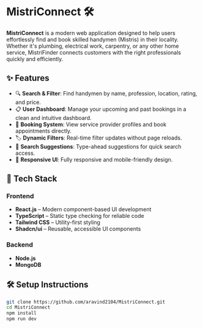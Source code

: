 # MistriConnect 🛠️

**MistriConnect** is a modern web application designed to help users effortlessly find and book skilled handymen (Mistris) in their locality. Whether it's plumbing, electrical work, carpentry, or any other home service, MistriFinder connects customers with the right professionals quickly and efficiently.

## ✨ Features

- 🔍 **Search & Filter**: Find handymen by name, profession, location, rating, and price.
- 📋 **User Dashboard**: Manage your upcoming and past bookings in a clean and intuitive dashboard.
- 🧰 **Booking System**: View service provider profiles and book appointments directly.
- 🏷️ **Dynamic Filters**: Real-time filter updates without page reloads.
- 💬 **Search Suggestions**: Type-ahead suggestions for quick search access.
- 📱 **Responsive UI**: Fully responsive and mobile-friendly design.

## 🚀 Tech Stack

### Frontend
- **React.js** – Modern component-based UI development
- **TypeScript** – Static type checking for reliable code
- **Tailwind CSS** – Utility-first styling
- **Shadcn/ui** – Reusable, accessible UI components

### Backend
- **Node.js**
- **MongoDB**

## 🛠️ Setup Instructions

   ```bash
   git clone https://github.com/aravind2104/MistriConnect.git
   cd MistriConnect
   npm install
   npm run dev
   ```

